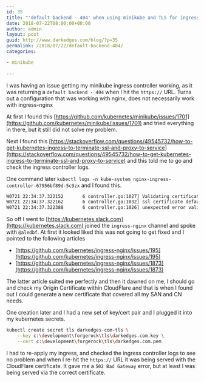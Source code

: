 ```yaml
---
id: 35
title: "'default backend - 404' when using minikube and TLS for ingress"
date: 2018-07-22T08:00:00+00:00
author: admin
layout: post
guid: http://www.darkedges.com/blog/?p=35
permalink: /2018/07/22/default-backend-404/
categories:

- minikube
  
---
```


I was having an issue getting my minikube ingress controller working, as it was returning a `default backend - 404` when I hit the `https://` URL. Turns out a configuration that was working with nginx, does not necessarily work with ingress-nginx

<!-- more -->

At first I found this [https://github.com/kubernetes/minikube/issues/1701](https://github.com/kubernetes/minikube/issues/1701) and tried everything in there, but it still did not solve my problem.

Next I found this [https://stackoverflow.com/questions/49545732/how-to-get-kubernetes-ingress-to-terminate-ssl-and-proxy-to-service](https://stackoverflow.com/questions/49545732/how-to-get-kubernetes-ingress-to-terminate-ssl-and-proxy-to-service) and this told me to go and check the ingress controller logs. 

One command later `kubectl logs -n kube-system nginx-ingress-controller-67956bf89d-5c9zx` and I found this.

```bash
W0721 22:34:37.322152       6 controller.go:1027] Validating certificate against DNS names. This will be deprecated in a future version.
W0721 22:34:37.322162       6 controller.go:1032] ssl certificate default/darkedges-com-tls does not contain a Common Name or Subject Alternative Name for host as.tpp.forgerockdev.darkedges.com. Reason: x509: certificate is valid for *.darkedges.com, darkedges.com, not as.tpp.forgerockdev.darkedges.com
W0721 22:34:37.322388       6 controller.go:1026] unexpected error validating SSL certificate default/darkedges-com-tls for host as.bank.forgerockdev.darkedges.com. Reason: x509: certificate is valid for *.darkedges.com, darkedges.com, not as.bank.forgerockdev.darkedges.com
```

So off I went to [https://kubernetes.slack.com](https://kubernetes.slack.com) joined the `ingress-nginx` channel and spoke with `@aledbf`. At first it looked liked this was not going to get fixed and I pointed to the following articles

- [https://github.com/kubernetes/ingress-nginx/issues/195](https://github.com/kubernetes/ingress-nginx/issues/195)
- [https://github.com/kubernetes/ingress-nginx/issues/1873](https://github.com/kubernetes/ingress-nginx/issues/1873)

The latter article suited me perfectly and then it dawned on me, I should go and check my Origin Certificate within CloudFlare and that is when I found out I could generate a new certificate that covered all my SAN and CN needs. 

One creation later and I had a new set of key/cert pair and I plugged it into my kubernetes secrets.

```bash
kubectl create secret tls darkedges-com-tls \
    --key c:\development\forgerock\tls\darkedges.com.key \
    --cert c:\development\forgerock\tls\darkedges.com.pem
```

I had to re-apply my ingress, and checked the ingress controller logs to see no problem and when I re-hit the `https://` URL it was being served with the CloudFlare certificate. It gave me a `502 Bad Gateway` error, but at least I was being served via the correct certificate.